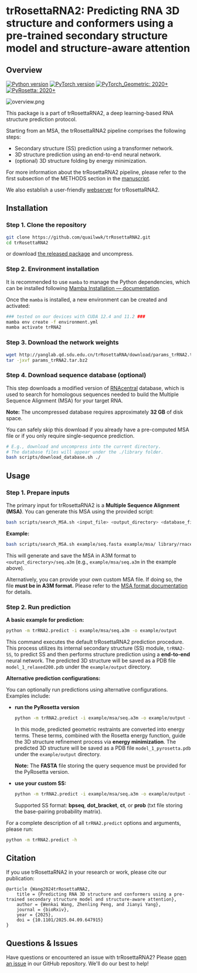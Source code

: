 # trRosettaRNA2: Predicting RNA 3D structure and conformers using a pre-trained secondary structure model and structure-aware attention



Overview
----

[![Python version](https://img.shields.io/badge/python-3.10%2B-blue?style=flat-square)](https://www.python.org/downloads/)  [![PyTorch version](https://img.shields.io/badge/PyTorch-2.0%2B-red?style=flat-square)](https://pytorch.org/) [![PyTorch_Geometric: 2020+](https://img.shields.io/badge/PyTorch_Geometric-2.0%2B-yellow?style=flat-square)](https://pytorch-geometric.readthedocs.io/en/latest/install/installation.html) [![PyRosetta: 2020+](https://img.shields.io/badge/PyRosetta-2020%2B-green?style=flat-square)](https://www.pyrosetta.org/downloads)

![overview.png](https://github.com/quailwwk/trRosettaRNA2/blob/main/example/figures/overview.png?raw=true)

This package is a part of trRosettaRNA2, a deep learning-based RNA structure prediction protocol. 

Starting from an MSA, the trRosettaRNA2 pipeline comprises the following steps: 

 - Secondary structure (SS) prediction using a transformer network.
 - 3D structure prediction using an end-to-end neural network.
 - (optional) 3D structure folding by energy minimization.

For more information about the trRosettaRNA2 pipeline, please refer to the first subsection of the METHODS section in the [manuscript](https://www.biorxiv.org/content/10.1101/2025.04.09.647915v1).

We also establish a user-friendly [webserver](http://yanglab.qd.sdu.edu.cn/trRosettaRNA/) for trRosettaRNA2.



Installation
----
### Step 1. Clone the repository

```bash
git clone https://github.com/quailwwk/trRosettaRNA2.git
cd trRosettaRNA2
```
or download [the released package](https://github.com/quailwwk/trRosettaRNA2/releases/tag/v2.0.2) and uncompress.

### Step 2. Environment installation

It is recommended to use `mamba` to manage the Python dependencies, which can be installed following [Mamba Installation — documentation](https://mamba.readthedocs.io/en/latest/installation/mamba-installation.html). 

Once the `mamba` is installed, a new environment can be created and activated: 

```bash
### tested on our devices with CUDA 12.4 and 11.2 ###
mamba env create -f environment.yml
mamba activate trRNA2
```

### Step 3. Download the network weights

```bash
wget http://yanglab.qd.sdu.edu.cn/trRosettaRNA/download/params_trRNA2.tar.bz2
tar -jxvf params_trRNA2.tar.bz2
```

### Step 4. Download sequence database (optional)

This step downloads a modified version of [RNAcentral](https://rnacentral.org/) database, which is used to search for homologous sequences needed to build the Multiple Sequence Alignment (MSA) for your target RNA.

**Note:** The uncompressed database requires approximately **32 GB** of disk space.

You can safely skip this download if you already have a pre-computed MSA file or if you only require single-sequence prediction.

```bash
# E.g., download and uncompress into the current directory. 
# The database files will appear under the ./library folder.
bash scripts/download_database.sh ./
```



Usage
----

### Step 1. Prepare inputs

The primary input for trRosettaRNA2 is a **Multiple Sequence Alignment (MSA)**. You can generate this MSA using the provided script:

```bash
bash scripts/search_MSA.sh <input_file> <output_directory> <database_file> <cpu_cores>
```

**Example:**

```bash
bash scripts/search_MSA.sh example/seq.fasta example/msa/ library/rnacentral_99_rep_seq.fasta 4
```

This will generate and save the MSA in A3M format to `<output_directory>/seq.a3m` (e.g., `example/msa/seq.a3m` in the example above).

Alternatively, you can provide your own custom MSA file. If doing so, the file **must be in A3M format.** Please refer to the [MSA format documentation](https://yanglab.qd.sdu.edu.cn/trRosettaRNA/msa_format.html) for details.

### Step 2. Run prediction

**A basic example for prediction:**

```bash
python -m trRNA2.predict -i example/msa/seq.a3m -o example/output
```

This command executes the default trRosettaRNA2 prediction procedure. This process utilizes its internal secondary structure (SS) module, `trRNA2-SS`, to predict SS and then performs structure prediction using a **end-to-end** neural network. The predicted 3D structure will be saved as a PDB file `model_1_relaxed200.pdb` under the `example/output` directory.

**Alternative prediction configurations:**

You can optionally run predictions using alternative configurations. Examples include:

- **run the PyRosetta version**

  ```bash
  python -m trRNA2.predict -i example/msa/seq.a3m -o example/output -pyrosetta -fas example/seq.fasta
  ```

  In this mode, predicted geometric restraints are converted into energy terms. These terms, combined with the Rosetta energy function, guide the 3D structure refinement process via **energy minimization**. The predicted 3D structure will be saved as a PDB file `model_1_pyrosetta.pdb` under the `example/output` directory.

  **Note:** The **FASTA** file storing the query sequence must be provided for the PyRosetta version.

- **use your custom SS:**

  ```bash
  python -m trRNA2.predict -i example/msa/seq.a3m -o example/output -ss example/seq.dbn -ss_fmt dot_bracket 
  ```

  Supported SS format:  **bpseq**, **dot_bracket**, **ct**, or **prob** (txt file storing the base-pairing probability matrix).

For a complete description of all `trRNA2.predict` options and arguments, please run:

```bash
python -m trRNA2.predict -h
```



## Citation 

If you use trRosettaRNA2 in your research or work, please cite our publication: 

```
@article {Wang2024trRosettaRNA2,
	title = {Predicting RNA 3D structure and conformers using a pre-trained secondary structure model and structure-aware attention},
	author = {Wenkai Wang, Zhenling Peng, and Jianyi Yang},
	journal = {bioRxiv},
	year = {2025},
	doi = {10.1101/2025.04.09.647915}
}
```



## Questions & Issues

Have questions or encountered an issue with trRosettaRNA2? Please [open an issue](https://github.com/quailwwk/trRosettaRNA2/issues/new) in our GitHub repository. We'll do our best to help!

